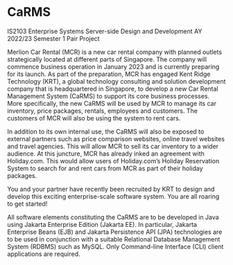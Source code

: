 # CaRMS
IS2103 Enterprise Systems Server-side Design and Development AY 2022/23 Semester 1 Pair Project

Merlion  Car  Rental  (MCR) is a new car rental company with planned outlets strategically located  at  different  parts  of  Singapore.  The  company  will  commence  business  operation  in  January 2023  and is currently preparing for its  launch. As part of the preparation, MCR has engaged  Kent  Ridge  Technology  (KRT),  a  global  technology  consulting  and  solution  development  company  that  is  headquartered  in  Singapore,  to  develop  a  new  Car  Rental  Management  System  (CaRMS)  to  support  its  core  business  processes.  More  specifically,  the  new  CaRMS  will  be  used  by  MCR  to  manage  its  car  inventory,  price  packages,  rentals, employees and customers. The customers of MCR will also be using the system to rent cars. 
 
In addition to its own internal use, the CaRMS will also be exposed to external partners such as  price  comparison  websites,  online  travel  websites  and  travel  agencies.  This  will  allow  MCR to sell its car inventory to a wider audience. At this juncture, MCR has already inked an agreement with Holiday.com. This would allow users of Holiday.com’s Holiday Reservation System to search for and rent cars from MCR as part of their holiday packages. 
 
You  and  your  partner  have  recently  been  recruited  by  KRT  to  design  and  develop  this exciting enterprise-scale software system. You are all roaring to get started! 

All  software  elements  constituting  the  CaRMS  are  to  be  developed  in  Java  using  Jakarta Enterprise  Edition  (Jakarta  EE).  In  particular,  Jakarta  Enterprise  Beans  (EJB)  and  Jakarta  Persistence  API  (JPA)  technologies  are  to  be  used  in  conjunction  with  a  suitable  Relational  Database  Management  System  (RDBMS)  such  as  MySQL.  Only  Command-line  Interface  (CLI) client applications are required. 
